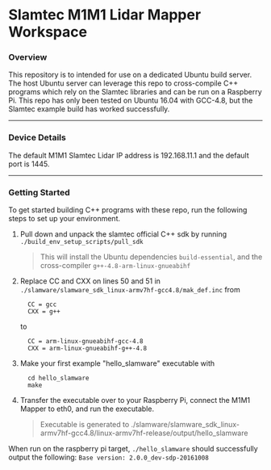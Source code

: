 # Slamtec M1M1 Lidar Mapper Workspace

### Overview
This repository is to intended for use on a dedicated Ubuntu build server. The host Ubuntu server can leverage this repo to cross-compile C++ programs which rely on the Slamtec libraries and can be run on a Raspberry Pi. This repo has only been tested on Ubuntu 16.04 with GCC-4.8, but the Slamtec example build has worked successfully.

---
### Device Details

The default M1M1 Slamtec Lidar IP address is 192.168.11.1 and the default port is 1445.

---
### Getting Started

To get started building C++ programs with these repo, run the following steps to set up your environment.

1. Pull down and unpack the slamtec official C++ sdk by running `./build_env_setup_scripts/pull_sdk`
    >This will install the Ubuntu dependencies `build-essential`, and the cross-compiler `g++-4.8-arm-linux-gnueabihf`

2. Replace CC and CXX on lines 50 and 51 in `./slamware/slamware_sdk_linux-armv7hf-gcc4.8/mak_def.inc` from
     ```
       CC = gcc
       CXX = g++
     ```
     to
     ```
       CC = arm-linux-gnueabihf-gcc-4.8
       CXX = arm-linux-gnueabihf-g++-4.8
     ```

  3. Make your first example "hello_slamware" executable with
     ```
       cd hello_slamware
       make
     ```

  4. Transfer the executable over to your Raspberry Pi, connect the M1M1 Mapper to eth0, and run the executable.
       >Executable is generated to ./slamware/slamware_sdk_linux-armv7hf-gcc4.8/linux-armv7hf-release/output/hello_slamware

  When run on the raspberry pi target, `./hello_slamware` should successfully output the following:
`Base version: 2.0.0_dev-sdp-20161008`

